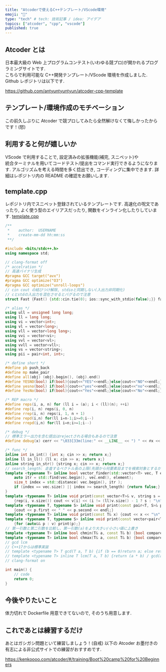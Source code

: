 ```yaml
---
title: "Atcoderで使えるC++テンプレート/VScode環境"
emoji: "📘"
type: "tech" # tech: 技術記事 / idea: アイデア
topics: ["atcoder", "cpp", "vscode"]
published: true
---
```


## Atcoder とは

日本最大級の Web 上プログラムコンテスト(いわゆる競プロ)が開かれるプログラミングサイトです.  
こちらで利用可能な C++開発テンプレート/VScode 環境を作成しました.
Github レポジトリは以下です.

https://github.com/antyuntyuntyun/atcoder-cpp-template

## テンプレート/環境作成のモチベーション

この前久しぶりに Atcoder で競プロしてみたら全然解けなくて悔しかったからです！(怒)

## 利用すると何が嬉しいか

VScode で利用することで, 設定済みの拡張機能(補完, スニペット)や  
統合ターミナルを用いてコードテスト/提出をコマンド実行できるようになります.
アルゴリズムを考える時間を多く捻出でき, コーディングに集中できます.
詳細はレポジトリ内の README の確認をお願いします.

## template.cpp

レポジトリ内でスニペット登録されているテンプレートです.
高速化の呪文であったり, よく使う型のエイリアスだったり, 関数をインライン化したりしています.
[template.cpp](https://github.com/antyuntyuntyun/atcoder-cpp-template/blob/main/template.cpp)

```cpp
/**
 *    author:  USERNAME
 *    create-mm-dd hh:mm:ss
 **/

#include <bits/stdc++.h>
using namespace std;

// clang-format off
/* accelration */
// 高速バイナリ生成
#pragma GCC target("avx")
#pragma GCC optimize("O3")
#pragma GCC optimize("unroll-loops")
// cin cout の結びつけ解除, stdioと同期しない(入出力非同期化)
// cとstdの入出力を混在させるとバグるので注意
struct Fast {Fast() {std::cin.tie(0); ios::sync_with_stdio(false);}} fast;

/* alias */
using ull = unsigned long long;
using ll = long long;
using vi = vector<int>;
using vl = vector<long>;
using vll = vector<long long>;
using vvi = vector<vi>;
using vvl = vector<vl>;
using vvll = vector<vll>;
using vs = vector<string>;
using pii = pair<int, int>;

/* define short */
#define pb push_back
#define mp make_pair
#define all(obj) (obj).begin(), (obj).end()
#define YESNO(bool) if(bool){cout<<"YES"<<endl;}else{cout<<"NO"<<endl;}
#define yesno(bool) if(bool){cout<<"yes"<<endl;}else{cout<<"no"<<endl;}
#define YesNo(bool) if(bool){cout<<"Yes"<<endl;}else{cout<<"No"<<endl;}

/* REP macro */
#define reps(i, a, n) for (ll i = (a); i < (ll)(n); ++i)
#define rep(i, n) reps(i, 0, n)
#define rrep(i, n) reps(i, 1, n + 1)
#define repd(i,n) for(ll i=n-1;i>=0;i--)
#define rrepd(i,n) for(ll i=n;i>=1;i--)

/* debug */
// 標準エラー出力を含む提出はrejectされる場合もあるので注意
#define debug(x) cerr << "\033[33m(line:" << __LINE__ << ") " << #x << ": " << x << "\033[m" << endl;

/* func */
inline int in_int() {int x; cin >> x; return x;}
inline ll in_ll() {ll x; cin >> x; return x;}
inline string in_str() {string x; cin >> x; return x;}
// search_length: 走査するベクトル長の上限(先頭から何要素目までを検索対象とするか、1始まりで)
template <typename T> inline bool vector_finder(std::vector<T> vec, T element, unsigned int search_length) {
    auto itr = std::find(vec.begin(), vec.end(), element);
    size_t index = std::distance( vec.begin(), itr );
    if (index == vec.size() || index >= search_length) {return false;} else {return true;}
}
template <typename T> inline void print(const vector<T>& v, string s = " ")
    {rep(i, v.size()) cout << v[i] << (i != (ll)v.size() - 1 ? s : "\n");}
template <typename T, typename S> inline void print(const pair<T, S>& p)
    {cout << p.first << " " << p.second << endl;}
template <typename T> inline void print(const T& x) {cout << x << "\n";}
template <typename T, typename S> inline void print(const vector<pair<T, S>>& v)
    {for (auto&& p : v) print(p);}
// 第一引数と第二引数を比較し、第一引数(a)をより大きい/小さい値に上書き
template <typename T> inline bool chmin(T& a, const T& b) {bool compare = a > b; if (a > b) a = b; return compare;}
template <typename T> inline bool chmax(T& a, const T& b) {bool compare = a < b; if (a < b) a = b; return compare;}
// gcd lcm
// C++17からは標準実装
// template <typename T> T gcd(T a, T b) {if (b == 0)return a; else return gcd(b, a % b);}
// template <typename T> inline T lcm(T a, T b) {return (a * b) / gcd(a, b);}
// clang-format on

int main() {
    // code
    return 0;
}
```

## 今後やりたいこと

体力切れで Dockerfile 用意できてないので, そのうち用意します.

## これであとは練習するだけ

あとはガシガシ問題といて練習しましょう！(自戒)
以下の Atcoder お墨付きの有志による非公式サイトでの練習がおすすめです.

https://kenkoooo.com/atcoder/#/training/Boot%20camp%20for%20Beginners
